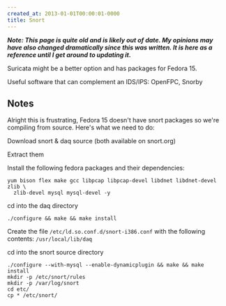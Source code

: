 ```yaml
---
created_at: 2013-01-01T00:00:01-0000
title: Snort
---
```


***Note: This page is quite old and is likely out of date. My opinions may have
also changed dramatically since this was written. It is here as a reference
until I get around to updating it.***

Suricata might be a better option and has packages for Fedora 15.

Useful software that can complement an IDS/IPS: OpenFPC, Snorby

## Notes

Alright this is frustrating, Fedora 15 doesn't have snort packages so we're
compiling from source. Here's what we need to do:

Download snort & daq source (both available on snort.org)

Extract them

Install the following fedora packages and their dependencies:

```
yum bison flex make gcc libpcap libpcap-devel libdnet libdnet-devel zlib \
  zlib-devel mysql mysql-devel -y
```

cd into the daq directory

```
./configure && make && make install
```

Create the file `/etc/ld.so.conf.d/snort-i386.conf` with the following
contents: `/usr/local/lib/daq`

cd into the snort source directory

```
./configure --with-mysql --enable-dynamicplugin && make && make install
mkdir -p /etc/snort/rules
mkdir -p /var/log/snort
cd etc/
cp * /etc/snort/
```
